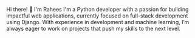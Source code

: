 Hi there! 👋 I'm Rahees
I'm a Python developer with a passion for building impactful web applications, currently focused on full-stack development using Django. With experience in development and machine learning, I’m always eager to work on projects that push my skills to the next level.
<!---
Rahe3s/Rahe3s is a ✨ special ✨ repository because its `README.md` (this file) appears on your GitHub profile.
You can click the Preview link to take a look at your changes.
--->
